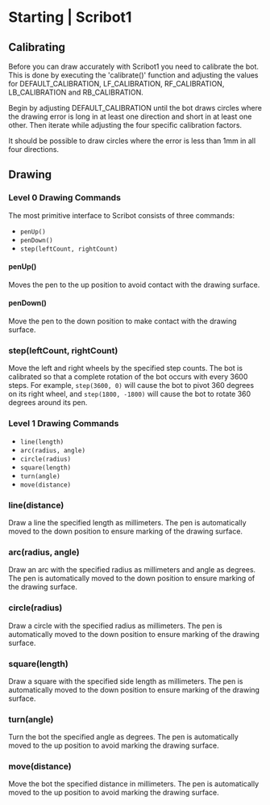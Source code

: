 Starting | Scribot1
===================

## Calibrating

Before you can draw accurately with Scribot1 you need to calibrate the bot.
This is done by executing the 'calibrate()' function and adjusting the values
for DEFAULT_CALIBRATION, LF_CALIBRATION, RF_CALIBRATION, LB_CALIBRATION
and RB_CALIBRATION.

Begin by adjusting DEFAULT_CALIBRATION until the bot draws circles where the
drawing error is long in at least one direction and short in at least one
other. Then iterate while adjusting the four specific calibration factors.

It should be possible to draw circles where the error is less than 1mm in all
four directions.

## Drawing

### Level 0 Drawing Commands

The most primitive interface to Scribot consists of three commands:

* ```penUp()```
* ```penDown()```
* ```step(leftCount, rightCount)```

#### penUp()

Moves the pen to the up position to avoid contact with the drawing surface.

#### penDown()

Move the pen to the down position to make contact with the drawing surface.

### step(leftCount, rightCount)

Move the left and right wheels by the specified step counts. The bot is calibrated
so that a complete rotation of the bot occurs with every 3600 steps. For example,
```step(3600, 0)``` will cause the bot to pivot 360 degrees on its right wheel, and ```step(1800, -1800)```
will cause the bot to rotate 360 degrees around its pen.

### Level 1 Drawing Commands

* ```line(length)```
* ```arc(radius, angle)```
* ```circle(radius)```
* ```square(length)```
* ```turn(angle)```
* ```move(distance)```

### line(distance)

Draw a line the specified length as millimeters. The pen is automatically moved to the down position
to ensure marking of the drawing surface.

### arc(radius, angle)

Draw an arc with the specified radius as millimeters and angle as degrees. The pen is automatically moved to the down position to ensure marking of the drawing surface.

### circle(radius)

Draw a circle with the specified radius as millimeters. The pen is automatically moved to the down position
to ensure marking of the drawing surface.

### square(length)

Draw a square with the specified side length as millimeters. The pen is automatically moved to the down position
to ensure marking of the drawing surface.

### turn(angle)

Turn the bot the specified angle as degrees. The pen is automatically moved to the up
position to avoid marking the drawing surface.

### move(distance)

Move the bot the specified distance in millimeters. The pen is automatically moved to the up
position to avoid marking the drawing surface.

